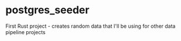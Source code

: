 # postgres_seeder
First Rust project - creates random data that I'll be using for other data pipeline projects

